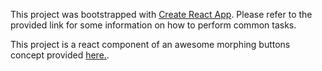 This project was bootstrapped with [Create React App](https://github.com/facebookincubator/create-react-app). Please refer to the provided link for some information on how to perform common tasks.

This project is a react component of an awesome morphing buttons concept provided [here.](https://github.com/codrops/ButtonComponentMorph/).
